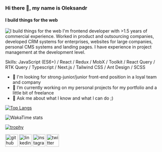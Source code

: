 ### Hi there 👋, my name is Oleksandr
#### I build things for the web
![I build things for the web](https://i.redd.it/2mhrqnmb7s941.jpg)
I'm frontend developer with >1.5 years of commercial experience. Worked in product and outsourcing companies, developed CRM systems for enterprises, websites for large companies, personal CMS systems and landing pages. I have experience in project management at the development level.

Skills: JavaScript (ES6+) / React / Redux / MobX / Toolkit / React Query / RTK Query / Typescript / Next.js / Tailwind CSS / Ant Design / SCSS 

- 🌱 I'm looking for strong-junior/junior front-end position in a loyal team and company
- 🔭 I’m currently working on my personal projects for my portfolio and a little bit of freelance
- 💬 Ask me about what I know and what I can do ;)


[![Top Langs](https://github-readme-stats.vercel.app/api/top-langs/?username=olexanax&theme=transparent)](https://github.com/anuraghazra/github-readme-stats)

![WakaTime stats](https://github-readme-stats.vercel.app/api/wakatime?username=@denvud&theme=transparent)  

[![trophy](https://github-profile-trophy.vercel.app/?username=olexanax&theme=onedark)](https://github.com/ryo-ma/github-profile-trophy)



[<img src='https://cdn.jsdelivr.net/npm/simple-icons@3.0.1/icons/github.svg' alt='github' height='40'>](https://github.com/olexanax)  [<img src='https://cdn.jsdelivr.net/npm/simple-icons@3.0.1/icons/linkedin.svg' alt='linkedin' height='40'>](https://www.linkedin.com/in/oleksandr-sylko-74149825b/)  [<img src='https://cdn.jsdelivr.net/npm/simple-icons@3.0.1/icons/instagram.svg' alt='instagram' height='40'>](https://www.instagram.com/https://www.instagram.com/olexanax/?hl=uk/)  [<img src='https://cdn.jsdelivr.net/npm/simple-icons@3.0.1/icons/twitter.svg' alt='twitter' height='40'>](https://twitter.com/olexanax) 
